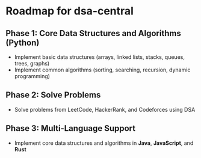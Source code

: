 # Roadmap for dsa-central

## Phase 1: Core Data Structures and Algorithms (Python)
- Implement basic data structures (arrays, linked lists, stacks, queues, trees, graphs)
- Implement common algorithms (sorting, searching, recursion, dynamic programming)

## Phase 2: Solve Problems
- Solve problems from LeetCode, HackerRank, and Codeforces using DSA

## Phase 3: Multi-Language Support
- Implement core data structures and algorithms in **Java**, **JavaScript**, and **Rust**
